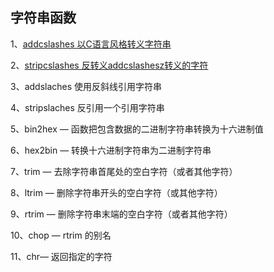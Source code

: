 ## 字符串函数

1、[addcslashes 以C语言风格转义字符串](/qi-3001-han-shu/er-3001-zi-fu-chuan-han-shu/1addcslashes.md)

2、[stripcslashes 反转义addcslashesz转义的字符](/qi-3001-han-shu/er-3001-zi-fu-chuan-han-shu/2stripcslashes.md)

3、addslaches 使用反斜线引用字符串

4、stripslaches 反引用一个引用字符串

5、bin2hex — 函数把包含数据的二进制字符串转换为十六进制值

6、hex2bin — 转换十六进制字符串为二进制字符串

7、trim — 去除字符串首尾处的空白字符（或者其他字符）

8、ltrim — 删除字符串开头的空白字符（或其他字符）

9、rtrim — 删除字符串末端的空白字符（或者其他字符）

10、chop — rtrim 的别名

11、chr— 返回指定的字符


